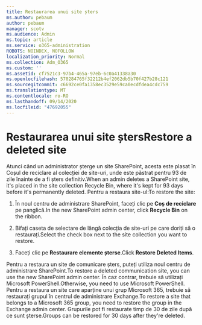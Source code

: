 ```yaml
---
title: Restaurarea unui site șters
ms.author: pebaum
author: pebaum
manager: scotv
ms.audience: Admin
ms.topic: article
ms.service: o365-administration
ROBOTS: NOINDEX, NOFOLLOW
localization_priority: Normal
ms.collection: Adm_O365
ms.custom: ''
ms.assetid: cf7521c3-97b4-465a-97eb-6c0a41338a30
ms.openlocfilehash: 570284765f32212b4ef2062db5b70f427b28c121
ms.sourcegitcommit: c6692ce0fa1358ec3529e59ca0ecdfdea4cdc759
ms.translationtype: MT
ms.contentlocale: ro-RO
ms.lasthandoff: 09/14/2020
ms.locfileid: "47692055"
---
```

# <a name="restore-a-deleted-site"></a><span data-ttu-id="77b48-102">Restaurarea unui site șters</span><span class="sxs-lookup"><span data-stu-id="77b48-102">Restore a deleted site</span></span>

<span data-ttu-id="77b48-103">Atunci când un administrator șterge un site SharePoint, acesta este plasat în Coșul de reciclare al colecției de site-uri, unde este păstrat pentru 93 de zile înainte de a fi șters definitiv.</span><span class="sxs-lookup"><span data-stu-id="77b48-103">When an admin deletes a SharePoint site, it's placed in the site collection Recycle Bin, where it's kept for 93 days before it's permanently deleted.</span></span> <span data-ttu-id="77b48-104">Pentru a restaura site-ul:</span><span class="sxs-lookup"><span data-stu-id="77b48-104">To restore the site:</span></span>
  
1. <span data-ttu-id="77b48-105">În noul centru de administrare SharePoint, faceți clic pe **Coș de reciclare** pe panglică.</span><span class="sxs-lookup"><span data-stu-id="77b48-105">In the new SharePoint admin center, click **Recycle Bin** on the ribbon.</span></span> 
    
2. <span data-ttu-id="77b48-106">Bifați caseta de selectare de lângă colecția de site-uri pe care doriți să o restaurați.</span><span class="sxs-lookup"><span data-stu-id="77b48-106">Select the check box next to the site collection you want to restore.</span></span>
    
3. <span data-ttu-id="77b48-107">Faceți clic pe **Restaurare elemente șterse**.</span><span class="sxs-lookup"><span data-stu-id="77b48-107">Click **Restore Deleted Items**.</span></span>
    
<span data-ttu-id="77b48-108">Pentru a restaura un site de comunicare șters, puteți utiliza noul centru de administrare SharePoint.</span><span class="sxs-lookup"><span data-stu-id="77b48-108">To restore a deleted communication site, you can use the new SharePoint admin center.</span></span> <span data-ttu-id="77b48-109">În caz contrar, trebuie să utilizați Microsoft PowerShell.</span><span class="sxs-lookup"><span data-stu-id="77b48-109">Otherwise, you need to use Microsoft PowerShell.</span></span> <span data-ttu-id="77b48-110">Pentru a restaura un site care aparține unui grup Microsoft 365, trebuie să restaurați grupul în centrul de administrare Exchange.</span><span class="sxs-lookup"><span data-stu-id="77b48-110">To restore a site that belongs to a Microsoft 365 group, you need to restore the group in the Exchange admin center.</span></span> <span data-ttu-id="77b48-111">Grupurile pot fi restaurate timp de 30 de zile după ce sunt șterse.</span><span class="sxs-lookup"><span data-stu-id="77b48-111">Groups can be restored for 30 days after they're deleted.</span></span>
  

